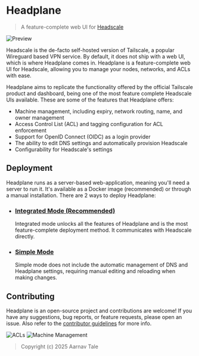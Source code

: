 # Headplane
> A feature-complete web UI for [Headscale](https://headscale.net)

<picture>
    <source
        media="(prefers-color-scheme: dark)"
        srcset="./assets/preview-dark.png"
    >
    <source
        media="(prefers-color-scheme: light)"
        srcset="./assets/preview-light.png"
    >
    <img
        alt="Preview"
        src="./assets/preview-dark.png"
    >
</picture>

Headscale is the de-facto self-hosted version of Tailscale, a popular Wireguard
based VPN service. By default, it does not ship with a web UI, which is where
Headplane comes in. Headplane is a feature-complete web UI for Headscale, allowing
you to manage your nodes, networks, and ACLs with ease.

Headplane aims to replicate the functionality offered by the official Tailscale
product and dashboard, being one of the most feature complete Headscale UIs available.
These are some of the features that Headplane offers:

- Machine management, including expiry, network routing, name, and owner management
- Access Control List (ACL) and tagging configuration for ACL enforcement
- Support for OpenID Connect (OIDC) as a login provider
- The ability to edit DNS settings and automatically provision Headscale
- Configurability for Headscale's settings

## Deployment
Headplane runs as a server-based web-application, meaning you'll need a server to run it.
It's available as a Docker image (recommended) or through a manual installation.
There are 2 ways to deploy Headplane:

- ### [Integrated Mode (Recommended)](/docs/Integrated-Mode.md)
  Integrated mode unlocks all the features of Headplane and is the most
  feature-complete deployment method. It communicates with Headscale directly.

- ### [Simple Mode](/docs/Simple-Mode.md)
  Simple mode does not include the automatic management of DNS and Headplane
  settings, requiring manual editing and reloading when making changes.

## Contributing
Headplane is an open-source project and contributions are welcome! If you have
any suggestions, bug reports, or feature requests, please open an issue. Also
refer to the [contributor guidelines](./docs/CONTRIBUTING.md) for more info.

<picture>
    <source
        media="(prefers-color-scheme: dark)"
        srcset="./assets/acls-dark.png"
    >
    <source
        media="(prefers-color-scheme: light)"
        srcset="./assets/acls-light.png"
    >
    <img
        alt="ACLs"
        src="./assets/acls-dark.png"
    >
</picture>

<picture>
    <source
        media="(prefers-color-scheme: dark)"
        srcset="./assets/machine-dark.png"
    >
    <source
        media="(prefers-color-scheme: light)"
        srcset="./assets/machine-light.png"
    >
    <img
        alt="Machine Management"
        src="./assets/machine-dark.png"
    >
</picture>

> Copyright (c) 2025 Aarnav Tale
